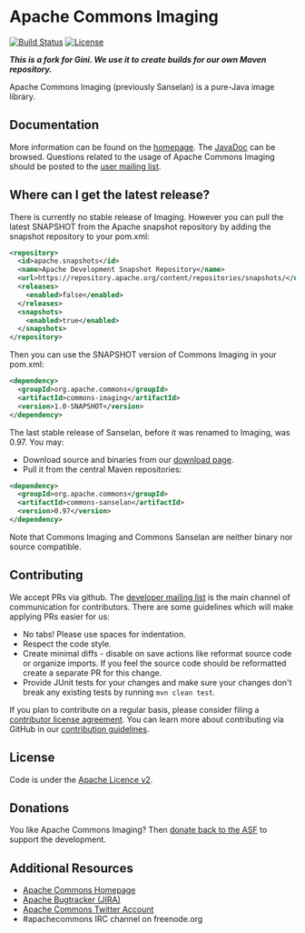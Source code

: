 <!---
 Licensed to the Apache Software Foundation (ASF) under one or more
 contributor license agreements.  See the NOTICE file distributed with
 this work for additional information regarding copyright ownership.
 The ASF licenses this file to You under the Apache License, Version 2.0
 (the "License"); you may not use this file except in compliance with
 the License.  You may obtain a copy of the License at

      http://www.apache.org/licenses/LICENSE-2.0

 Unless required by applicable law or agreed to in writing, software
 distributed under the License is distributed on an "AS IS" BASIS,
 WITHOUT WARRANTIES OR CONDITIONS OF ANY KIND, either express or implied.
 See the License for the specific language governing permissions and
 limitations under the License.
-->
<!---
 +======================================================================+
 |****                                                              ****|
 |****      THIS FILE IS GENERATED BY THE COMMONS BUILD PLUGIN      ****|
 |****                    DO NOT EDIT DIRECTLY                      ****|
 |****                                                              ****|
 +======================================================================+
 | TEMPLATE FILE: readme-md-template.md                                 |
 | commons-build-plugin/trunk/src/main/resources/commons-xdoc-templates |
 +======================================================================+
 |                                                                      |
 | 1) Re-generate using: mvn commons:readme-md                          |
 |                                                                      |
 | 2) Set the following properties in the component's pom:              |
 |    - commons.componentid (required, alphabetic, lower case)          |
 |    - commons.release.version (required)                              |
 |                                                                      |
 | 3) Example Properties                                                |
 |                                                                      |
 |  <properties>                                                        |
 |    <commons.componentid>math</commons.componentid>                   |
 |    <commons.release.version>1.2</commons.release.version>            |
 |  </properties>                                                       |
 |                                                                      |
 +======================================================================+
--->

Apache Commons Imaging
===================

[![Build Status](https://travis-ci.org/apache/commons-imaging.svg?branch=trunk)](https://travis-ci.org/apache/commons-imaging)
[![License](http://img.shields.io/:license-apache-blue.svg)](http://www.apache.org/licenses/LICENSE-2.0.html)

_**This is a fork for Gini. We use it to create builds for our own Maven repository.**_

Apache Commons Imaging (previously Sanselan) is a pure-Java image library.

Documentation
-------------

More information can be found on the [homepage](https://commons.apache.org/proper/commons-imaging).
The [JavaDoc](https://commons.apache.org/proper/commons-imaging/javadocs/api-release) can be browsed.
Questions related to the usage of Apache Commons Imaging should be posted to the [user mailing list][ml].

Where can I get the latest release?
-----------------------------------
There is currently no stable release of Imaging. However you can pull the latest SNAPSHOT from the Apache snapshot repository by adding the snapshot repository to your pom.xml:
 
```xml
<repository>
  <id>apache.snapshots</id>
  <name>Apache Development Snapshot Repository</name>
  <url>https://repository.apache.org/content/repositories/snapshots/</url>
  <releases>
    <enabled>false</enabled>
  </releases>
  <snapshots>
    <enabled>true</enabled>
  </snapshots>
</repository> 
```

Then you can use the SNAPSHOT version of Commons Imaging in your pom.xml:

```xml
<dependency>
  <groupId>org.apache.commons</groupId>
  <artifactId>commons-imaging</artifactId>
  <version>1.0-SNAPSHOT</version>
</dependency>
``` 

The last stable release of Sanselan, before it was renamed to Imaging, was 0.97. You may:
+ Download source and binaries from our [download page](https://commons.apache.org/proper/commons-imaging/download_sanselan.cgi).
+ Pull it from the central Maven repositories:

```xml
<dependency>
  <groupId>org.apache.commons</groupId>
  <artifactId>commons-sanselan</artifactId>
  <version>0.97</version>
</dependency>
```

Note that Commons Imaging and Commons Sanselan are neither binary nor source compatible.

Contributing
------------

We accept PRs via github. The [developer mailing list][ml] is the main channel of communication for contributors.
There are some guidelines which will make applying PRs easier for us:
+ No tabs! Please use spaces for indentation.
+ Respect the code style.
+ Create minimal diffs - disable on save actions like reformat source code or organize imports. If you feel the source code should be reformatted create a separate PR for this change.
+ Provide JUnit tests for your changes and make sure your changes don't break any existing tests by running ```mvn clean test```.

If you plan to contribute on a regular basis, please consider filing a [contributor license agreement](https://www.apache.org/licenses/#clas).
You can learn more about contributing via GitHub in our [contribution guidelines](CONTRIBUTING.md).

License
-------
Code is under the [Apache Licence v2](https://www.apache.org/licenses/LICENSE-2.0.txt).

Donations
---------
You like Apache Commons Imaging? Then [donate back to the ASF](https://www.apache.org/foundation/contributing.html) to support the development.

Additional Resources
--------------------

+ [Apache Commons Homepage](https://commons.apache.org/)
+ [Apache Bugtracker (JIRA)](https://issues.apache.org/jira/)
+ [Apache Commons Twitter Account](https://twitter.com/ApacheCommons)
+ #apachecommons IRC channel on freenode.org

[ml]:https://commons.apache.org/mail-lists.html

